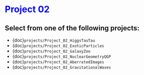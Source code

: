 # <span style="color: blue;"><b>Project 02</b></span>

## Select from one of the following projects:

* {doc}`projects/Project_02_HiggsTauTau`
* {doc}`projects/Project_02_ExoticParticles`
* {doc}`projects/Project_02_GalaxyZoo`
* {doc}`projects/Project_02_NuclearGeometryQGP`
* {doc}`projects/Project_02_AberratedImages`
* {doc}`projects/Project_02_GravitationalWaves`